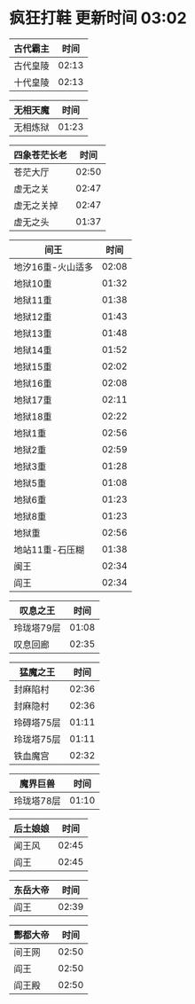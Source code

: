 # 疯狂打鞋 更新时间 03:02

| 古代霸主   | 时间    |
|--------|-------|
| 古代皇陵 | 02:13 |
| 十代皇陵 | 02:13 |

| 无相天魔   | 时间    |
|--------|-------|
| 无相炼狱 | 01:23 |

| 四象苍茫长老   | 时间    |
|--------|-------|
| 苍茫大厅 | 02:50 |
| 虚无之关 | 02:47 |
| 虚无之关掉 | 02:47 |
| 虚无之头 | 01:37 |

| 间王   | 时间    |
|--------|-------|
| 地汐16重-火山适多 | 02:08 |
| 地狱10重 | 01:32 |
| 地狱11重 | 01:38 |
| 地狱12重 | 01:43 |
| 地狱13重 | 01:48 |
| 地狱14重 | 01:52 |
| 地狱15重 | 02:02 |
| 地狱16重 | 02:08 |
| 地狱17重 | 02:11 |
| 地狱18重 | 02:22 |
| 地狱1重 | 02:56 |
| 地狱2重 | 02:59 |
| 地狱3重 | 01:28 |
| 地狱5重 | 01:08 |
| 地狱6重 | 01:23 |
| 地狱8重 | 01:23 |
| 地狱重 | 02:56 |
| 地站11重-石压糊 | 01:38 |
| 闽王 | 02:34 |
| 阎王 | 02:34 |

| 叹息之王   | 时间    |
|--------|-------|
| 玲珑塔79层 | 01:08 |
| 叹息回廊 | 02:35 |

| 猛魔之王   | 时间    |
|--------|-------|
| 封麻陷村 | 02:36 |
| 封麻隐村 | 02:36 |
| 玲碍塔75层 | 01:11 |
| 玲珑塔75层 | 01:11 |
| 铁血魔宫 | 02:32 |

| 魔界巨兽   | 时间    |
|--------|-------|
| 玲珑塔78层 | 01:10 |

| 后土娘娘   | 时间    |
|--------|-------|
| 闻王风 | 02:45 |
| 阎王 | 02:45 |

| 东岳大帝   | 时间    |
|--------|-------|
| 阎王 | 02:39 |

| 酆都大帝   | 时间    |
|--------|-------|
| 间王网 | 02:50 |
| 阎王 | 02:50 |
| 阎王殿 | 02:50 |